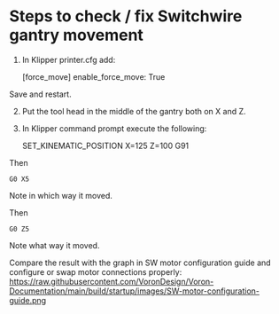 # Steps to check / fix Switchwire gantry movement

1. In Klipper printer.cfg add:

    [force_move]
    enable_force_move: True

Save and restart.

2. Put the tool head in the middle of the gantry both on X and Z.

3. In Klipper command prompt execute the following:

    SET_KINEMATIC_POSITION X=125 Z=100
    G91

Then

    G0 X5

Note in which way it moved.

Then

    G0 Z5

Note what way it moved.

Compare the result with the graph in SW motor configuration guide and configure or swap motor connections properly: https://raw.githubusercontent.com/VoronDesign/Voron-Documentation/main/build/startup/images/SW-motor-configuration-guide.png

